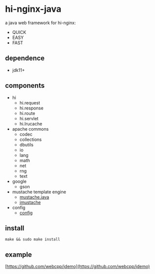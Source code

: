 # hi-nginx-java

a java web framework for hi-nginx:

- QUICK
- EASY
- FAST

## dependence

- jdk11+

## components

- hi
  - hi.request
  - hi.response
  - hi.route
  - hi.servlet
  - hi.lrucache
- apache commons
  - codec
  - collections
  - dbutils
  - io
  - lang
  - math
  - net
  - rng
  - text
- google
  - gson
- mustache template engine
  - [mustache.java](https://github.com/spullara/mustache.java)
  - [jmustache](http://github.com/samskivert/jmustache)
- config
  - [config](https://github.com/lightbend/config)

## install

`make && sudo make install`

## example
[https://github.com/webcpp/jdemo](https://github.com/webcpp/jdemo)
